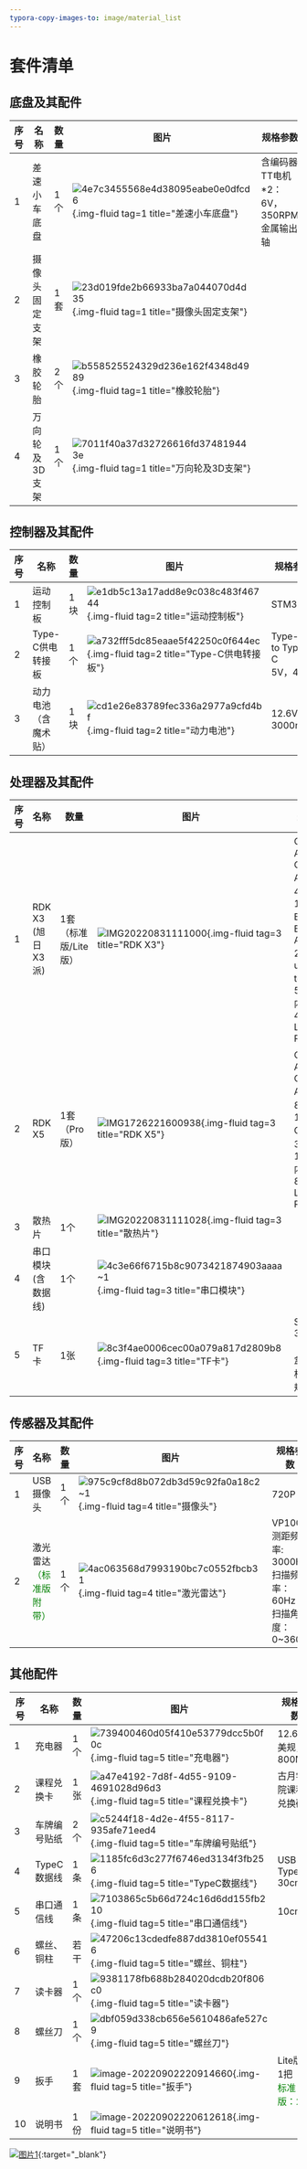```yaml
---
typora-copy-images-to: image/material_list
---
```


# **套件清单**




## **底盘及其配件**

| 序号 | 名称           | 数量 | 图片                                                         | 规格参数                                      |
| ---- | -------------- | ---- | ------------------------------------------------------------ | --------------------------------------------- |
| 1    | 差速小车底盘   | 1个  | ![4e7c3455568e4d38095eabe0e0dfcd6](../../assets/img/material_list/4e7c3455568e4d38095eabe0e0dfcd6.jpg){.img-fluid tag=1 title="差速小车底盘"} | 含编码器TT电机*2：<br />6V，350RPM 金属输出轴 |
| 2    | 摄像头固定支架 | 1套  | ![23d019fde2b66933ba7a044070d4d35](../../assets/img/material_list/23d019fde2b66933ba7a044070d4d35.jpg){.img-fluid tag=1 title="摄像头固定支架"} |                                               |
| 3    | 橡胶轮胎       | 2个  | ![b558525524329d236e162f4348d4989](../../assets/img/material_list/b558525524329d236e162f4348d4989.jpg){.img-fluid tag=1 title="橡胶轮胎"} |                                               |
| 4    | 万向轮及3D支架 | 1个  | ![7011f40a37d32726616fd374819443e](../../assets/img/material_list/7011f40a37d32726616fd374819443e.jpg){.img-fluid tag=1 title="万向轮及3D支架"} |                                               |



## **控制器及其配件**

| 序号 | 名称                       | 数量 | 图片                                                         | 规格参数                     |
| ---- | -------------------------- | ---- | ------------------------------------------------------------ | ---------------------------- |
| 1    | 运动控制板                 | 1块  | ![e1db5c13a17add8e9c038c483f46744](../../assets/img/material_list/e1db5c13a17add8e9c038c483f46744.jpg){.img-fluid tag=2 title="运动控制板"} | STM32F1                      |
| 2    | Type-C供电转接板           | 1个  | ![a732fff5dc85eaae5f42250c0f644ec](../../assets/img/material_list/a732fff5dc85eaae5f42250c0f644ec.jpg){.img-fluid tag=2 title="Type-C供电转接板"} | Type-C to Type-C<br />5V，4A |
| 3    | 动力电池<br />（含魔术贴） | 1块  | ![cd1e26e83789fec336a2977a9cfd4bf](../../assets/img/material_list/cd1e26e83789fec336a2977a9cfd4bf.jpg){.img-fluid tag=2 title="动力电池"} | 12.6V，3000mah               |



## **处理器及其配件**

| 序号 | 名称                       | 数量 | 图片                                                         | 规格参数                                                     |
| ---- | -------------------------- | ---- | ------------------------------------------------------------ | ------------------------------------------------------------ |
| 1    | RDK X3<br />(旭日X3派)    | 1套（标准版/Lite版）  | ![IMG20220831111000](../../assets/img/material_list/1694570098250.jpg){.img-fluid tag=3 title="RDK X3"} | CPU：ARM Cortex-A53，4\*Core，1.5GHZ<br />BPU：Bernoulli Arch, 2*Core，up to1.0G，5Tops<br />内存：4GB LPDDR4 RAM |
| 2    | RDK X5<br />    | 1套（Pro版）  | ![IMG1726221600938](../../assets/img/material_list/rdkx5.jpg){.img-fluid tag=3 title="RDK X5"} | CPU：ARM Cortex-A55，8\*Core，1.5GHZ<br />GPU：32flops，10Tops<br />内存：8GB LPDDR4 RAM |
| 3    | 散热片                       | 1个  | ![IMG20220831111028](../../assets/img/material_list/IMG20220831111028.jpg){.img-fluid tag=3 title="散热片"}                                              ||
| 4    |  串口模块(含数据线)     | 1个  | ![4c3e66f6715b8c9073421874903aaaa~1](../../assets/img/material_list/4c3e66f6715b8c9073421874903aaaa.jpg){.img-fluid tag=3 title="串口模块"} |   |
| 5    | TF卡 | 1张  | ![8c3f4ae0006cec00a079a817d2809b8](../../assets/img/material_list/8c3f4ae0006cec00a079a817d2809b8.jpg){.img-fluid tag=3 title="TF卡"} | SanDisk 32GB<br />（塑料/纸盒包装随机发货，规格相同）        |



## **传感器及其配件**

| 序号 | 名称                                                         | 数量 | 图片                                                         | 规格参数                                                     |
| ---- | ------------------------------------------------------------ | ---- | ------------------------------------------------------------ | ------------------------------------------------------------ | 
| 1    | USB 摄像头                                                       | 1个  | ![975c9cf8d8b072db3d59c92fa0a18c2~1](../../assets/img/material_list/975c9cf8d8b072db3d59c92fa0a18c2.jpg){.img-fluid tag=4 title="摄像头"} | 720P<br />                                        |                  |
| 2    | 激光雷达<br /><font color='green'>（标准版附带）</font>      | 1个  | ![4ac063568d7993190bc7c0552fbcb31](../../assets/img/material_list/4ac063568d7993190bc7c0552fbcb31.jpg){.img-fluid tag=4 title="激光雷达"} | VP100L <br />测距频率: 3000HZ<br />扫描频率：60Hz<br />扫描角度：0~360°<br />|                                                             |



## **其他配件**

| 序号 | 名称                                                    | 数量 | 图片                                                         | 规格参数                                                |
| ---- | ------------------------------------------------------- | ---- | ------------------------------------------------------------ | ------------------------------------------------------- |
| 1    | 充电器                                                  | 1个  | ![739400460d05f410e53779dcc5b0f0c](../../assets/img/material_list/739400460d05f410e53779dcc5b0f0c.jpg){.img-fluid tag=5 title="充电器"} | 12.6V，美规，800MA                                      |
| 2    | 课程兑换卡                                              | 1张  | ![a47e4192-7d8f-4d55-9109-4691028d96d3](../../assets/img/material_list/a47e4192-7d8f-4d55-9109-4691028d96d3.jpg){.img-fluid tag=5 title="课程兑换卡"} | 古月学院课程兑换码                                      |
| 3    | 车牌编号贴纸                                            | 2个  | ![c5244f18-4d2e-4f55-8117-935afe71eed4](../../assets/img/material_list/c5244f18-4d2e-4f55-8117-935afe71eed4.png){.img-fluid tag=5 title="车牌编号贴纸"} |                                                         |                                                       |
| 4    | TypeC数据线                                             | 1条  | ![1185fc6d3c277f6746ed3134f3fb256](../../assets/img/material_list/1185fc6d3c277f6746ed3134f3fb256.jpg){.img-fluid tag=5 title="TypeC数据线"} | USB to Type-C 30cm                                      |
| 5    | 串口通信线                                              | 1条  | ![7103865c5b66d724c16d6dd155fb210](../../assets/img/material_list/7103865c5b66d724c16d6dd155fb210.jpg){.img-fluid tag=5 title="串口通信线"} | 10cm                                                    |
| 6    | 螺丝、铜柱                                              | 若干 | ![47206c13cdedfe887dd3810ef055416](../../assets/img/material_list/47206c13cdedfe887dd3810ef055416.jpg){.img-fluid tag=5 title="螺丝、铜柱"} |                                                         |
| 7    | 读卡器                                                  | 1个  | ![9381178fb688b284020dcdb20f806c0](../../assets/img/material_list/9381178fb688b284020dcdb20f806c0.jpg){.img-fluid tag=5 title="读卡器"} |                                                         |
| 8    | 螺丝刀                                                  | 1个  | ![dbf059d338cb656e5610486afe527c9](../../assets/img/material_list/dbf059d338cb656e5610486afe527c9.jpg){.img-fluid tag=5 title="螺丝刀"} |                                                         |
| 9   | 扳手                                                    | 1套  | ![image-20220902220914660](../../assets/img/material_list/image-20220902220914660.png){.img-fluid tag=5 title="扳手"} | Lite版：1把<br /><font color='green'>标准版：2把</font> |
| 10   | 说明书                                                  | 1份  | ![image-20220902220612618](../../assets/img/material_list/image-20220902220612618.png){.img-fluid tag=5 title="说明书"} |                                                         |



[![图片1](../../assets/img/footer.png)](https://www.guyuehome.com/){:target="_blank"}